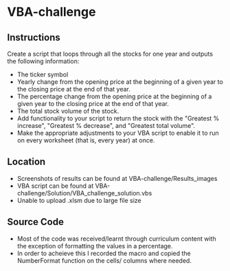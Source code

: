 # VBA-challenge

## Instructions

Create a script that loops through all the stocks for one year and outputs the following information:

- The ticker symbol
- Yearly change from the opening price at the beginning of a given year to the closing price at the end of that year.
- The percentage change from the opening price at the beginning of a given year to the closing price at the end of that year.
- The total stock volume of the stock. 
- Add functionality to your script to return the stock with the "Greatest % increase", "Greatest % decrease", and "Greatest total volume".
- Make the appropriate adjustments to your VBA script to enable it to run on every worksheet (that is, every year) at once.


## Location
  
- Screenshots of results can be found at VBA-challenge/Results_images
- VBA script can be found at VBA-challenge/Solution/VBA_challenge_solution.vbs
- Unable to upload .xlsm due to large file size

## Source Code
- Most of the code was received/learnt through curriculum content with the exception of formatting the values in a percentage.
- In order to acheieve this I recorded the macro and copied the NumberFormat function on the cells/ columns where needed.
